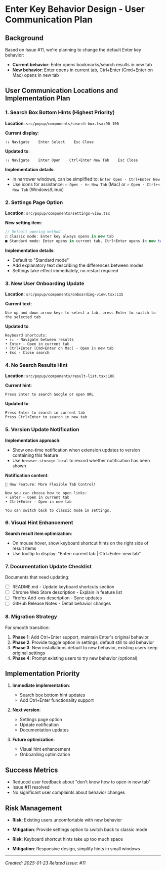 # Enter Key Behavior Design - User Communication Plan

## Background
Based on Issue #11, we're planning to change the default Enter key behavior:
- **Current behavior**: Enter opens bookmarks/search results in new tab
- **New behavior**: Enter opens in current tab, Ctrl+Enter (Cmd+Enter on Mac) opens in new tab

## User Communication Locations and Implementation Plan

### 1. Search Box Bottom Hints (Highest Priority)
**Location**: `src/popup/components/search-box.tsx:90-100`

**Current display**:
```
↑↓ Navigate    Enter Select    Esc Close
```

**Updated to**:
```
↑↓ Navigate    Enter Open    Ctrl+Enter New Tab    Esc Close
```

**Implementation details**:
- In narrower windows, can be simplified to: `Enter Open · Ctrl+Enter New`
- Use icons for assistance: `⏎ Open · ⌘⏎ New Tab` (Mac) or `⏎ Open · Ctrl+⏎ New Tab` (Windows/Linux)

### 2. Settings Page Option
**Location**: `src/popup/components/settings-view.tsx`

**New setting item**:
```typescript
// Default opening method
□ Classic mode: Enter key always opens in new tab
■ Standard mode: Enter opens in current tab, Ctrl+Enter opens in new tab (recommended)
```

**Implementation details**:
- Default to "Standard mode"
- Add explanatory text describing the differences between modes
- Settings take effect immediately, no restart required

### 3. New User Onboarding Update
**Location**: `src/popup/components/onboarding-view.tsx:115`

**Current text**:
```
Use up and down arrow keys to select a tab, press Enter to switch to the selected tab
```

**Updated to**:
```
Keyboard shortcuts:
• ↑↓ - Navigate between results
• Enter - Open in current tab
• Ctrl+Enter (Cmd+Enter on Mac) - Open in new tab
• Esc - Close search
```

### 4. No Search Results Hint
**Location**: `src/popup/components/result-list.tsx:106`

**Current hint**:
```
Press Enter to search Google or open URL
```

**Updated to**:
```
Press Enter to search in current tab
Press Ctrl+Enter to search in new tab
```

### 5. Version Update Notification
**Implementation approach**:
- Show one-time notification when extension updates to version containing this feature
- Use `browser.storage.local` to record whether notification has been shown

**Notification content**:
```
🎉 New Feature: More Flexible Tab Control!

Now you can choose how to open links:
• Enter - Open in current tab
• Ctrl+Enter - Open in new tab

You can switch back to classic mode in settings.
```

### 6. Visual Hint Enhancement
**Search result item optimization**:
- On mouse hover, show keyboard shortcut hints on the right side of result items
- Use tooltip to display: "Enter: current tab | Ctrl+Enter: new tab"

### 7. Documentation Update Checklist
Documents that need updating:
- [ ] README.md - Update keyboard shortcuts section
- [ ] Chrome Web Store description - Explain in feature list
- [ ] Firefox Add-ons description - Sync updates
- [ ] GitHub Release Notes - Detail behavior changes

### 8. Migration Strategy
For smooth transition:
1. **Phase 1**: Add Ctrl+Enter support, maintain Enter's original behavior
2. **Phase 2**: Provide toggle option in settings, default still to old behavior
3. **Phase 3**: New installations default to new behavior, existing users keep original settings
4. **Phase 4**: Prompt existing users to try new behavior (optional)

## Implementation Priority

1. **Immediate implementation**:
   - Search box bottom hint updates
   - Add Ctrl+Enter functionality support

2. **Next version**:
   - Settings page option
   - Update notification
   - Documentation updates

3. **Future optimization**:
   - Visual hint enhancement
   - Onboarding optimization

## Success Metrics

- Reduced user feedback about "don't know how to open in new tab"
- Issue #11 resolved
- No significant user complaints about behavior changes

## Risk Management

- **Risk**: Existing users uncomfortable with new behavior
- **Mitigation**: Provide settings option to switch back to classic mode

- **Risk**: Keyboard shortcut hints take up too much space
- **Mitigation**: Responsive design, simplify hints in small windows

---

*Created: 2025-01-23*
*Related Issue: #11*